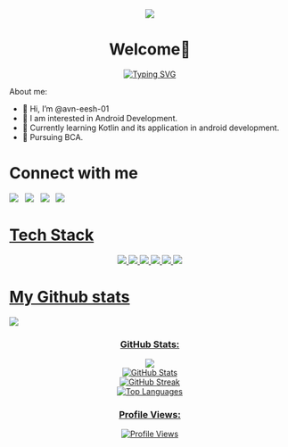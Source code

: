 <div align="center">
    <img src="https://capsule-render.vercel.app/api?animation=fadeIn&type=waving&color=gradient&height=200&fontAlignY=40"/>
</div>
<h1 align="center"> Welcome👋</h1>
<div align="center">
   <a href="https://git.io/typing-svg"><img src="https://readme-typing-svg.demolab.com?font=lato&size=25&pause=1000&color=87F738&center=true&vCenter=true&random=false&width=435&lines=I+am+an+App+Developer;I+am+a+Web+Developer;I+am+an+Open+Source+Enthusiast;I+am+a+Project+Manager;" alt="Typing SVG" /></a>
</div>

About me: 
- 👋 Hi, I’m @avn-eesh-01
- 👀 I am interested in Android Development.
- 🌱 Currently learning Kotlin and its application in android development.
- 🌱 Pursuing BCA.

<h1>Connect with me</h1>
<p>
  <a href="https://twitter.com/avneesh07_"><img src="https://skillicons.dev/icons?i=twitter"></a>&nbsp;&nbsp;
  <a href="mailto:kumar18avneesh@gmail.com"><img src="https://skillicons.dev/icons?i=gmail"></a>&nbsp;&nbsp;
  <a href="https://dev.to/avneesh01"><img src="https://skillicons.dev/icons?i=devto"></a>&nbsp;&nbsp;
  <a href="https://www.linkedin.com/in/avnice/"><img src="https://skillicons.dev/icons?i=linkedin">
</p>
<!---
avn-eesh-01/avn-eesh-01 is a ✨ special ✨ repository because its `README.md` (this file) appears on your GitHub profile.
You can click the Preview link to take a look at your changes.
--->
<h1>Tech Stack</h1>
<p align="center">
  <img src="https://img.shields.io/badge/kotlin-%237F52FF.svg?style=for-the-badge&logo=kotlin&logoColor=white">
  <img src="https://img.shields.io/badge/html5-%23E34F26.svg?style=for-the-badge&logo=html5&logoColor=white">
  <img src="https://img.shields.io/badge/css3-%231572B6.svg?style=for-the-badge&logo=css3&logoColor=white">
  <img src="https://img.shields.io/badge/php-%23777BB4.svg?style=for-the-badge&logo=php&logoColor=white">
  <img src="https://img.shields.io/badge/python-3670A0?style=for-the-badge&logo=python&logoColor=ffdd54">
  <img src="https://img.shields.io/badge/mysql-%2300f.svg?style=for-the-badge&logo=mysql&logoColor=white">
</p>

<h1>My Github stats</h1>
<img src="https://github-readme-stats.vercel.app/api?username=avn-eesh-01&token=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&show_icons=true&theme=tokyonight">

<h3 align="center">GitHub Stats:</h3>

<div align="center">
<img src="https://metrics.lecoq.io/avn-eesh-01?template=terminal&projects=1&sponsorships=1&stars=1&base=header%2C%20activity%2C%20community%2C%20repositories%2C%20metadata&base.indepth=false&base.hireable=false&base.skip=false&stars=false&stars.limit=4&sponsorships=false&sponsorships.sections=amount%2C%20sponsorships&sponsorships.size=24&projects=false&projects.limit=4&projects.descriptions=true&config.timezone=Asia%2FColombo"/>
</div>

<div align="center">
    <img src="https://github-readme-stats.vercel.app/api?username=avn-eesh-01&theme=tokyonight&token=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&hide_border=false&include_all_commits=true&count_private=true" alt="GitHub Stats">
</div>
<div align="center">
    <img src="https://github-readme-streak-stats.herokuapp.com/?user=avn-eesh-01&token=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&theme=tokyonight&hide_border=false" alt="GitHub Streak">
</div>
<div align="center">
    <img src="https://github-readme-stats.vercel.app/api/top-langs/?username=avn-eesh-01&token=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&theme=tokyonight&hide_border=false&include_all_commits=true&count_private=true&layout=compact" alt="Top Languages">
</div>

<h3 align="center">Profile Views:</h3>

<p align="center">
    <a href="https://visitcount.itsvg.in/api?id=avn-eesh-01&token=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&label=Profile%20Views&color=6&icon=1&pretty=true">
        <img src="https://visitcount.itsvg.in/api?id=avn-eesh-01&token=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&label=Profile%20Views&color=6&icon=1&pretty=true" alt="Profile Views">
    </a>
</p>
